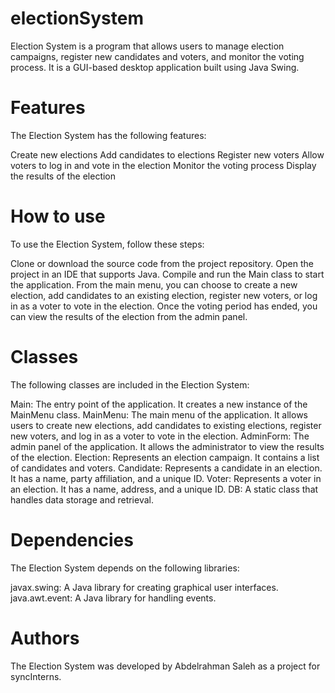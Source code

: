 # electionSystem
Election System is a program that allows users to manage election campaigns, register new candidates and voters, and monitor the voting process. It is a GUI-based desktop application built using Java Swing.

# Features
The Election System has the following features:

Create new elections
Add candidates to elections
Register new voters
Allow voters to log in and vote in the election
Monitor the voting process
Display the results of the election

# How to use
To use the Election System, follow these steps:

Clone or download the source code from the project repository.
Open the project in an IDE that supports Java.
Compile and run the Main class to start the application.
From the main menu, you can choose to create a new election, add candidates to an existing election, register new voters, or log in as a voter to vote in the election.
Once the voting period has ended, you can view the results of the election from the admin panel.

# Classes
The following classes are included in the Election System:

Main: The entry point of the application. It creates a new instance of the MainMenu class.
MainMenu: The main menu of the application. It allows users to create new elections, add candidates to existing elections, register new voters, and log in as a voter to vote in the election.
AdminForm: The admin panel of the application. It allows the administrator to view the results of the election.
Election: Represents an election campaign. It contains a list of candidates and voters.
Candidate: Represents a candidate in an election. It has a name, party affiliation, and a unique ID.
Voter: Represents a voter in an election. It has a name, address, and a unique ID.
DB: A static class that handles data storage and retrieval.

# Dependencies
The Election System depends on the following libraries:

javax.swing: A Java library for creating graphical user interfaces.
java.awt.event: A Java library for handling events.

# Authors
The Election System was developed by Abdelrahman Saleh as a project for syncInterns.
